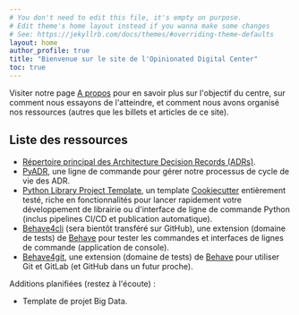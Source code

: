 ```yaml
---
# You don't need to edit this file, it's empty on purpose.
# Edit theme's home layout instead if you wanna make some changes
# See: https://jekyllrb.com/docs/themes/#overriding-theme-defaults
layout: home
author_profile: true
title: "Bienvenue sur le site de l'Opinionated Digital Center"
toc: true
---
```

Visiter notre page [A propos](/about/) pour en savoir plus sur l'objectif du centre,
sur comment nous essayons de l'atteindre, et comment nous avons organisé nos ressources
(autres que les billets et articles de ce site).

## Liste des ressources

* [Répertoire principal des Architecture Decision Records (ADRs)](https://github.com/opinionated-digital-center/architecture-decision-records).
* [PyADR](https://github.com/opinionated-digital-center/pyadr), une ligne de commande
  pour gérer notre processus de cycle de vie des ADR.
* [Python Library Project Template](https://github.com/opinionated-digital-center/python-library-project-generator),
  un template [Cookiecutter](https://github.com/audreyr/cookiecutter/) entièrement
  testé, riche en fonctionnalités pour lancer rapidement votre développement de
  librairie ou d'interface de ligne de commande Python
  (inclus pipelines CI/CD et publication automatique).
* [Behave4cli](https://gitlab.com/opinionated-digital-center/behave4cli/) (sera bientôt
  transféré sur GitHub), une extension (domaine de tests) de
  [Behave](https://behave.readthedocs.io) pour tester les commandes et
  interfaces de lignes de commande (application de console).
* [Behave4git](https://github.com/opinionated-digital-center/behave4git),
  une extension (domaine de tests) de [Behave](https://behave.readthedocs.io)
  pour utiliser Git et GitLab (et GitHub dans un futur proche).

Additions planifiées (restez à l'écoute) :
* Template de projet Big Data.
